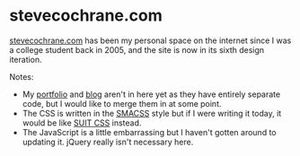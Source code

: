 # stevecochrane.com

[stevecochrane.com](http://stevecochrane.com) has been my personal space on the internet since I was a college student 
back in 2005, and the site is now in its sixth design iteration.

Notes:
* My [portfolio](http://stevecochrane.com/portfolio/) and [blog](http://blog.stevecochrane.com/) aren't in here yet as 
  they have entirely separate code, but I would like to merge them in at some point.
* The CSS is written in the [SMACSS](https://smacss.com/) style but if I were writing it today, it would be like 
  [SUIT CSS](https://github.com/suitcss/suit/blob/master/doc/naming-conventions.md) instead.
* The JavaScript is a little embarrassing but I haven't gotten around to updating it. jQuery really isn't necessary 
  here.
